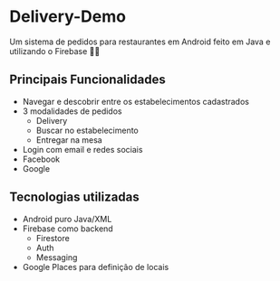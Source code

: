 # Delivery-Demo
Um sistema de pedidos para restaurantes em Android feito em Java e utilizando o Firebase 🚀🚀

## Principais Funcionalidades
- Navegar e descobrir entre os estabelecimentos cadastrados
- 3 modalidades de pedidos
  - Delivery
  - Buscar no estabelecimento
  - Entregar na mesa
- Login com email e redes sociais
 - Facebook
 - Google
 
  
  
## Tecnologias utilizadas

- Android puro Java/XML 
- Firebase como backend
  - Firestore
  - Auth
  - Messaging
- Google Places para definição de locais
